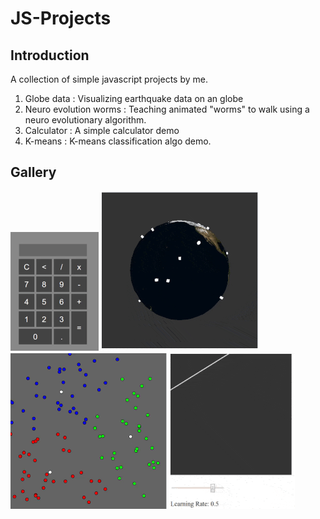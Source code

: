 # JS-Projects

## Introduction
A collection of simple javascript projects by me.

1. Globe data : Visualizing earthquake data on an globe
2. Neuro evolution worms : Teaching animated "worms" to walk using a neuro evolutionary algorithm.
3. Calculator : A simple calculator demo
4. K-means : K-means classification algo demo.

## Gallery
![Calculator](https://github.com/adityapande-1995/JS-Projects/blob/master/Calculator/calcgif.gif "Calculator")
![Globe](https://github.com/adityapande-1995/JS-Projects/blob/master/Globe-data-visualize/globe_min.gif "Globe")
![km](https://github.com/adityapande-1995/JS-Projects/blob/master/k-means/4.gif "kmeans")
![LR](https://github.com/adityapande-1995/JS-Projects/blob/master/LinearReg/lr.gif "LR")
